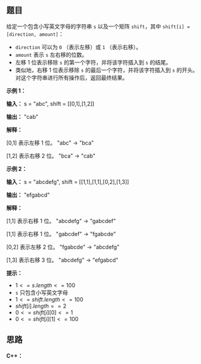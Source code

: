 ## 题目

给定一个包含小写英文字母的字符串 `s` 以及一个矩阵 `shift`，其中 `shift[i] = [direction, amount]`：

- `direction` 可以为 `0` （表示左移）或 `1` （表示右移）。
- `amount` 表示 `s` 左右移的位数。
- 左移 1 位表示移除 `s` 的第一个字符，并将该字符插入到 `s` 的结尾。
- 类似地，右移 1 位表示移除 `s` 的最后一个字符，并将该字符插入到 `s` 的开头。
对这个字符串进行所有操作后，返回最终结果。

 

**示例 1：**

**输入：** s = "abc", shift = [[0,1],[1,2]]

**输出：** "cab"

**解释：**

[0,1] 表示左移 1 位。 "abc" -> "bca"

[1,2] 表示右移 2 位。 "bca" -> "cab"


**示例 2：**

**输入：** s = "abcdefg", shift = [[1,1],[1,1],[0,2],[1,3]]

**输出：** "efgabcd"

**解释：** 

[1,1] 表示右移 1 位。 "abcdefg" -> "gabcdef"

[1,1] 表示右移 1 位。 "gabcdef" -> "fgabcde"

[0,2] 表示左移 2 位。 "fgabcde" -> "abcdefg"

[1,3] 表示右移 3 位。 "abcdefg" -> "efgabcd"
 

**提示：**

- ${1 <= s.length <= 100}$
- `s` 只包含小写英文字母
- ${1 <= shift.length <= 100}$
- ${shift[i].length == 2}$
- ${0 <= shift[i][0] <= 1}$
- ${0 <= shift[i][1] <= 100}$

## 思路



**C++：**
```c++

```
